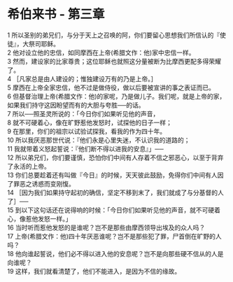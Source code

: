 # 希伯来书 - 第三章
  
 1 所以圣别的弟兄们，与分于天上之召唤的阿，你们要留心思想我们所信认的『使徒』，大祭司耶稣。  
 2 他对设立他的忠信，如同摩西在上帝(希腊文作：他)家中忠信一样。  
 3 然而，建设家的比家尊贵；这位耶稣也就照这分量被断为比摩西更配多得荣耀了。  
 4 ［凡家总是由人建设的；惟独建设万有的乃是上帝。］  
 5 摩西在上帝全家忠信，他不过是做侍役，做以后要被宣讲的事之表证而已。  
 6 但基督治理上帝(希腊文作：他)的家呢，乃是做儿子。我们呢，就是上帝的家，如果我们持守这因盼望而有的大胆与夸胜──的话。  
 7 所以──照圣灵所说的：「今日你们如果听见他的声音，  
 8 就不可硬着心，像在旷野惹他发怒时，试探他的日子一样；  
 9 在那里，你们的祖宗以试验试探我，看我的作为四十年。  
 10 所以我厌恶那世代说：『他们永是心里失迷，不认识我的道路的；  
 11 我就带着义怒起誓说：『他们断不得以进我的安息』」──  
 12 所以弟兄们，你们要谨慎，恐怕你们中间有人存着不信之邪恶心，以至于背弃了永活的上帝。  
 13 你们总要趁着还有叫做『今日』的时候，天天彼此鼓励，免得你们中间有人因了罪恶之诱惑而变刚愎。  
 14 ［因为我们如果持守起初的确信，坚定不移到末了，我们就成了与分基督的人了］──  
 15 到以下这句话还在说得响的时候：「今日你们如果听见他的声音，就不可硬着心，像惹他发怒一样。」  
 16 当时听而惹他发怒的是谁呢？岂不是那些由摩西领导出埃及的众人吗？  
 17 上帝(希腊文作：他)四十年厌恶谁呢？岂不是那些犯了罪，尸首倒在旷野的人吗？  
 18 他向谁起誓说，他们必不得以进入他的安息呢？岂不是向那些硬不信从的人是向谁呢？  
 19 这样，我们就看清楚了，他们不能进入，是因为不信的缘故。